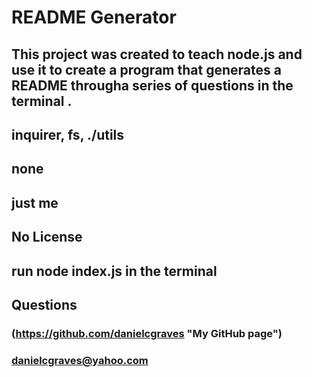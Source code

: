 # README Generator

## This project was created to teach node.js and use it to create a program that generates a README througha series of questions in the terminal .

## inquirer, fs, ./utils

## none

## just me

## No License  
### 

## run node index.js in the terminal

## Questions

### (https://github.com/danielcgraves "My GitHub page") 
### [danielcgraves@yahoo.com](mailto:danielcgraves@yahoo.com "My Email Address")

